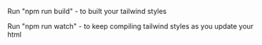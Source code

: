 Run "npm run build" - to built your tailwind styles

Run "npm run watch" - to keep compiling tailwind styles as you update your html
